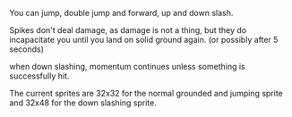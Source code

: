 You can jump, double jump and forward, up and down slash.

Spikes don't deal damage, as damage is not a thing, but they do incapacitate you until you land on solid ground again. (or possibly after 5 seconds)

when down slashing, momentum continues unless something is successfully hit.

The current sprites are 32x32 for the normal grounded and jumping sprite and 32x48 for the down slashing sprite.